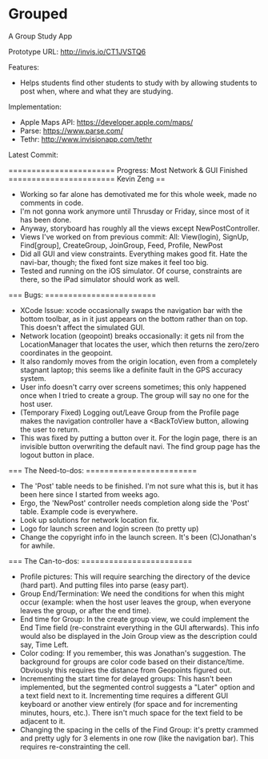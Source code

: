 Grouped
=======

A Group Study App

Prototype URL: http://invis.io/CT1JVSTQ6

Features: 

 - Helps students find other students to study with by allowing students to post when, where and what they are studying.
 
Implementation:
 
 - Apple Maps API: https://developer.apple.com/maps/
 - Parse: https://www.parse.com/
 - Tethr: http://www.invisionapp.com/tethr

Latest Commit:

======================= Progress: Most Network & GUI Finished ======================= Kevin Zeng ==
 - Working so far alone has demotivated me for this whole week, made no comments in code.
 - I'm not gonna work anymore until Thrusday or Friday, since most of it has been done.
 - Anyway, storyboard has roughly all the views except NewPostController.
 - Views I've worked on from previous commit: All: View(login), SignUp, Find[group], CreateGroup, JoinGroup, Feed, Profile, NewPost
 - Did all GUI and view constraints. Everything makes good fit. Hate the navi-bar, though; the fixed font size makes it feel too big.
 - Tested and running on the iOS simulator. Of course, constraints are there, so the iPad simulator should work as well.

=== Bugs: ========================
 - XCode Issue: xcode occasionally swaps the navigation bar with the  bottom toolbar, as in it just appears on the bottom rather than on top. This doesn't affect the simulated GUI.
 - Network location (geopoint) breaks occasionally: it gets nil from the LocationManager that locates the user, which then returns the zero/zero coordinates in the geopoint.
  - It also randomly moves from the origin location, even from a completely stagnant laptop; this seems like a definite fault in the GPS accuracy system.
 - User info doesn't carry over screens sometimes; this only happened once when I tried to create a group. The group will say no one for the host user.
 - (Temporary Fixed) Logging out/Leave Group from the Profile page makes the navigation controller have a <BackToView button, allowing the user to return.
  - This was fixed by putting a button over it. For the login page, there is an invisible button overwriting the default navi. The find group page has the logout button in place.

=== The Need-to-dos: ========================
 - The 'Post' table needs to be finished. I'm not sure what this is, but it has been here since I started from weeks ago.
 - Ergo, the 'NewPost' controller needs completion along side the 'Post' table. Example code is everywhere.
 - Look up solutions for network location fix.
 - Logo for launch screen and login screen (to pretty up)
 - Change the copyright info in the launch screen. It's been (C)Jonathan's for awhile.

=== The Can-to-dos: ========================
 - Profile pictures: This will require searching the directory of the device (hard part). And putting files into parse (easy part).
 - Group End/Termination: We need the conditions for when this might occur (example: when the host user leaves the group, when everyone leaves the group, or after the end time).
 - End time for Group: In the create group view, we could implement the End Time field (re-constraint everything in the GUI afterwards).
  This info would also be displayed in the Join Group view as the description could say, Time Left.
 - Color coding: If you remember, this was Jonathan's suggestion. The background for groups are color code based on their distance/time.
  Obviously this requires the distance from Geopoints figured out.
 - Incrementing the start time for delayed groups: This hasn't been implemented, but the segmented control suggests a "Later" option and a text field next to it.
 Incrementing time requires a different GUI keyboard or another view entirely (for space and for incrementing minutes, hours, etc.). There isn't much space for the text field to be adjacent to it.
 - Changing the spacing in the cells of the Find Group: it's pretty crammed and pretty ugly for 3 elements in one row (like the navigation bar). This requires re-constrainting the cell.
